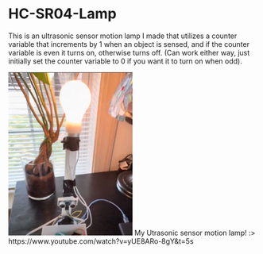 # HC-SR04-Lamp

This is an ultrasonic sensor motion lamp I made that utilizes a counter variable that increments by 1 when an object is sensed, and if the counter variable is even it turns on, otherwise turns off. (Can work either way, just initially set the counter variable to 0 if you want it to turn on when odd).

<img src="demo_image.png" alt="lamp demo image" width="250"/>
My Utrasonic sensor motion lamp! :> https://www.youtube.com/watch?v=yUE8ARo-8gY&amp;t=5s
